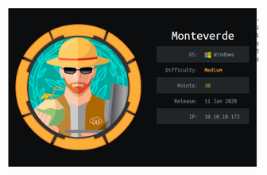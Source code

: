 <img align="left" width="500px" src="./monteverde.PNG">

    - allenwest24: User owned, System owned

